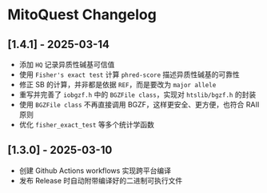# MitoQuest Changelog

## [1.4.1] - 2025-03-14

- 添加 `HQ` 记录异质性碱基可信值
- 使用 `Fisher's exact test` 计算 `phred-score` 描述异质性碱基的可靠性
- 修正 SB 的计算，并非都是依据 `REF`，而是要改为 `major allele`
- 重写并完善了 `iobgzf.h` 中的 `BGZFile class`，实现对 `htslib/bgzf.h` 的封装
- 使用 `BGZFile class` 不再直接调用 BGZF，这样更安全、更方便，也符合 RAII 原则
- 优化 `fisher_exact_test` 等多个统计学函数

## [1.3.0] - 2025-03-10

- 创建 Github Actions workflows 实现跨平台编译
- 发布 Release 时自动附带编译好的二进制可执行文件

